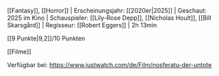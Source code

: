 
[[Fantasy]], [[Horror]] | Erscheinungsjahr: [[2020er|2025]] | Geschaut: 2025 im Kino | Schauspieler: [[Lily-Rose Depp]], [[Nicholas Hoult]], [[Bill Skarsgård]] | Regisseur: [[Robert Eggers]] | 2h 13min

[[9 Punkte|9,2]]/10 Punkten


[[Filme]] 

Verfügbar bei: https://www.justwatch.com/de/Film/nosferatu-der-untote